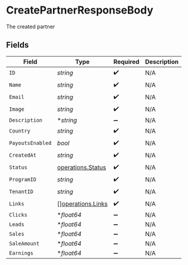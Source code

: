 # CreatePartnerResponseBody

The created partner


## Fields

| Field                                                  | Type                                                   | Required                                               | Description                                            |
| ------------------------------------------------------ | ------------------------------------------------------ | ------------------------------------------------------ | ------------------------------------------------------ |
| `ID`                                                   | *string*                                               | :heavy_check_mark:                                     | N/A                                                    |
| `Name`                                                 | *string*                                               | :heavy_check_mark:                                     | N/A                                                    |
| `Email`                                                | *string*                                               | :heavy_check_mark:                                     | N/A                                                    |
| `Image`                                                | *string*                                               | :heavy_check_mark:                                     | N/A                                                    |
| `Description`                                          | **string*                                              | :heavy_minus_sign:                                     | N/A                                                    |
| `Country`                                              | *string*                                               | :heavy_check_mark:                                     | N/A                                                    |
| `PayoutsEnabled`                                       | *bool*                                                 | :heavy_check_mark:                                     | N/A                                                    |
| `CreatedAt`                                            | *string*                                               | :heavy_check_mark:                                     | N/A                                                    |
| `Status`                                               | [operations.Status](../../models/operations/status.md) | :heavy_check_mark:                                     | N/A                                                    |
| `ProgramID`                                            | *string*                                               | :heavy_check_mark:                                     | N/A                                                    |
| `TenantID`                                             | *string*                                               | :heavy_check_mark:                                     | N/A                                                    |
| `Links`                                                | [][operations.Links](../../models/operations/links.md) | :heavy_check_mark:                                     | N/A                                                    |
| `Clicks`                                               | **float64*                                             | :heavy_minus_sign:                                     | N/A                                                    |
| `Leads`                                                | **float64*                                             | :heavy_minus_sign:                                     | N/A                                                    |
| `Sales`                                                | **float64*                                             | :heavy_minus_sign:                                     | N/A                                                    |
| `SaleAmount`                                           | **float64*                                             | :heavy_minus_sign:                                     | N/A                                                    |
| `Earnings`                                             | **float64*                                             | :heavy_minus_sign:                                     | N/A                                                    |
